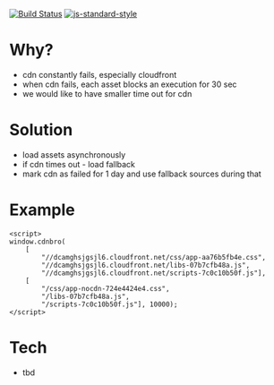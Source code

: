 [![Build Status](https://travis-ci.org/debitoor/cdnbro.png?branch=master)](https://travis-ci.org/debitoor/cdnbro) [![js-standard-style](https://img.shields.io/badge/code%20style-standard-brightgreen.svg?style=flat)](https://github.com/feross/standard)

Why?
===
* cdn constantly fails, especially cloudfront
* when cdn fails, each asset blocks an execution for 30 sec
* we would like to have smaller time out for cdn

Solution
===
* load assets asynchronously
* if cdn times out - load fallback
* mark cdn as failed for 1 day and use fallback sources during that

Example
===

```
<script>
window.cdnbro(
	[
		"//dcamghsjgsjl6.cloudfront.net/css/app-aa76b5fb4e.css",
		"//dcamghsjgsjl6.cloudfront.net/libs-07b7cfb48a.js",
		"//dcamghsjgsjl6.cloudfront.net/scripts-7c0c10b50f.js"],
	[
		"/css/app-nocdn-724e4424e4.css",
		"/libs-07b7cfb48a.js",
		"/scripts-7c0c10b50f.js"], 10000);
</script>
```

Tech
===
* tbd 